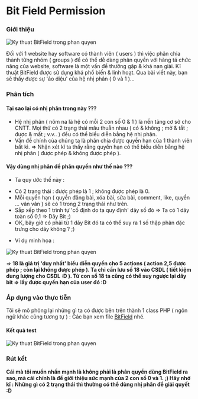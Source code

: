 Bit Field Permission
====================

### Giới thiệu

![Ky thuat BitField trong phan quyen](https://dl.dropboxusercontent.com/u/120005387/songvidamme/2013/Jul/bitfield1.png)

Đối với 1 website hay software có thành viên ( users ) thì việc phân chia thành từng nhóm ( groups ) để có thể dễ dàng phân quyền với hàng tá chức năng của website, software là một vấn đề thường gặp & khá nan giải. Kĩ thuật BitField được sử dụng khá phổ biến & linh hoạt. Qua bài viết này, bạn sẽ thấy được sự 'ảo diệu' của hệ nhị phân ( 0 và 1 )... 

### Phân tích

#### Tại sao lại có nhị phân trong này ???
 - Hệ nhị phân ( nôm na là hệ có mỗi 2 con số 0 & 1 ) là nền tảng cơ sở cho CNTT. Mọi thứ có 2 trạng thái mâu thuẫn nhau ( có & không ; mở & tắt ; được & mất ; v.v.. ) đều có thể biểu diễn bằng hệ nhị phân.
 - Vấn đề chính của chúng ta là phân chia được quyền hạn của 1 thành viên bất kì. => Nhận xét kĩ ta thấy rằng quyền hạn có thể biểu diễn bằng hệ nhị phân ( được phép & không được phép ).

#### Vậy dùng nhị phân để phân quyền như thế nào ???
 - Ta quy ước thế này :
  + Có 2 trạng thái : được phép là 1 ; không được phép là 0.
  + Mỗi quyền hạn ( quyền đăng bài, xóa bài, sửa bài, comment, like, quyền ... vân vân ) sẽ có 1 trong 2 trạng thái như trên.
  + Sắp xếp theo 1 trình tự 'cố định do ta quy định' dãy số đó => Ta có 1 dãy toàn số 0,1 => Dãy Bit ;)
  + OK, bây giờ có phải từ 1 dãy Bit đó ta có thể suy ra 1 số thập phân đặc trưng cho dãy không ? ;)
 - Ví dụ minh họa :

![Ky thuat BitField trong phan quyen](https://dl.dropboxusercontent.com/u/120005387/songvidamme/2013/Jul/bitfield2.png)

=> **18 là giá trị 'duy nhất' biểu diễn quyền cho 5 actions ( action 2,5 được phép ; còn lại không được phép ). Ta chỉ cần lưu số 18 vào CSDL ( tiết kiệm dung lượng cho CSDL :D ). Từ con số 18 ta cũng có thể suy ngược lại dãy bit => lấy được quyền hạn của user đó :D**

### Áp dụng vào thực tiễn

Tôi sẽ mô phỏng lại những gì ta có được bên trên thành 1 class PHP ( ngôn ngữ khác cũng tương tự ) : Các bạn xem file [BitField](https://github.com/khanhicetea/bit-field-permission/blob/master/BitField.php) nhé.


#### Kết quả test

![Ky thuat BitField trong phan quyen](https://dl.dropboxusercontent.com/u/120005387/songvidamme/2013/Jul/bitfield3.png)

### Rút kết

**Cái mà tôi muốn nhấn mạnh là không phải là phân quyền dùng BitField ra sao, mà cái chính là để giới thiệu sức mạnh của 2 con số 0 và 1. ;) Hãy nhớ kĩ : Những gì có 2 trạng thái thì thường có thể dùng nhị phân để giải quyết :D**
